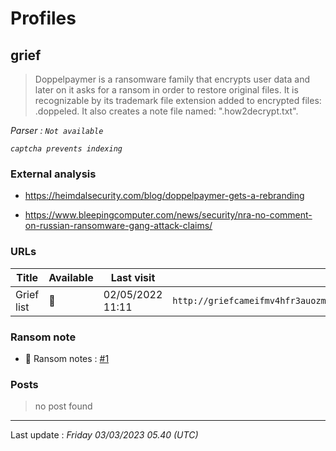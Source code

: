 # Profiles

## **grief**

> Doppelpaymer is a ransomware family that encrypts user data and later on it asks for a ransom in order to restore original files. It is recognizable by its trademark file extension added to encrypted files: .doppeled. It also creates a note file named: ".how2decrypt.txt".

_Parser : `Not available`_

_`captcha prevents indexing`_

### External analysis
- https://heimdalsecurity.com/blog/doppelpaymer-gets-a-rebranding

- https://www.bleepingcomputer.com/news/security/nra-no-comment-on-russian-ransomware-gang-attack-claims/

### URLs
| Title | Available | Last visit | fqdn | Screenshot 
|---|---|---|---|---|
| Grief list | 🔴 | 02/05/2022 11:11 | `http://griefcameifmv4hfr3auozmovz5yi6m3h3dwbuqw7baomfxoxz4qteid.onion` | ❌ | 


### Ransom note
* 📝 Ransom notes :  <a href="/ransomware_notes/grief/grief.txt" target=_blank>#1</a> 

### Posts

> no post found


 --- 


Last update : _Friday 03/03/2023 05.40 (UTC)_
